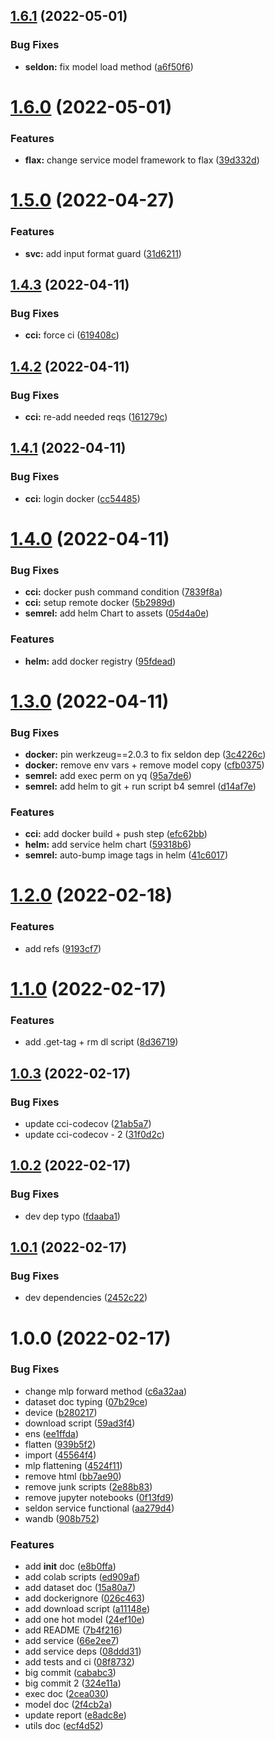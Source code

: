 ## [1.6.1](https://github.com/BenTenmann/protein-classification-service/compare/deploy-1.6.0...deploy-1.6.1) (2022-05-01)


### Bug Fixes

* **seldon:** fix model load method ([a6f50f6](https://github.com/BenTenmann/protein-classification-service/commit/a6f50f68d2d49cb5df7e0c43041def30ccaed1a2))

# [1.6.0](https://github.com/BenTenmann/protein-classification-service/compare/deploy-1.5.0...deploy-1.6.0) (2022-05-01)


### Features

* **flax:** change service model framework to flax ([39d332d](https://github.com/BenTenmann/protein-classification-service/commit/39d332d10b48ab5aa2312db7a9f399e3e4bdbc5c))

# [1.5.0](https://github.com/BenTenmann/protein-classification-service/compare/deploy-1.4.3...deploy-1.5.0) (2022-04-27)


### Features

* **svc:** add input format guard ([31d6211](https://github.com/BenTenmann/protein-classification-service/commit/31d6211264d990ff5ca5f5a9d7325392bf6e29e3))

## [1.4.3](https://github.com/BenTenmann/protein-classification-service/compare/deploy-1.4.2...deploy-1.4.3) (2022-04-11)


### Bug Fixes

* **cci:** force ci ([619408c](https://github.com/BenTenmann/protein-classification-service/commit/619408c8c88f0ddd02cc6f6626287f695c5e0f3f))

## [1.4.2](https://github.com/BenTenmann/protein-classification-service/compare/deploy-1.4.1...deploy-1.4.2) (2022-04-11)


### Bug Fixes

* **cci:** re-add needed reqs ([161279c](https://github.com/BenTenmann/protein-classification-service/commit/161279cf75aed1b9eba87b31536dd34d17867224))

## [1.4.1](https://github.com/BenTenmann/protein-classification-service/compare/deploy-1.4.0...deploy-1.4.1) (2022-04-11)


### Bug Fixes

* **cci:** login docker ([cc54485](https://github.com/BenTenmann/protein-classification-service/commit/cc54485cec010ccb37b3ef433b78cf0f45f55b17))

# [1.4.0](https://github.com/BenTenmann/protein-classification-service/compare/deploy-1.3.0...deploy-1.4.0) (2022-04-11)


### Bug Fixes

* **cci:** docker push command condition ([7839f8a](https://github.com/BenTenmann/protein-classification-service/commit/7839f8a654aef2e9c487fbc9acb19fe6e6ec000d))
* **cci:** setup remote docker ([5b2989d](https://github.com/BenTenmann/protein-classification-service/commit/5b2989d27887f9c5ebd66ca7ecf5a754a9c2be6d))
* **semrel:** add helm Chart to assets ([05d4a0e](https://github.com/BenTenmann/protein-classification-service/commit/05d4a0e11bdcd94bd220705c7a7b26f86a795d94))


### Features

* **helm:** add docker registry ([95fdead](https://github.com/BenTenmann/protein-classification-service/commit/95fdeadcc61c4dca5b70cd074c21741c701641e4))

# [1.3.0](https://github.com/BenTenmann/protein-classification-service/compare/deploy-1.2.0...deploy-1.3.0) (2022-04-11)


### Bug Fixes

* **docker:** pin werkzeug==2.0.3 to fix seldon dep ([3c4226c](https://github.com/BenTenmann/protein-classification-service/commit/3c4226cbdfaca01b0054173f139d292152f295b0))
* **docker:** remove env vars + remove model copy ([cfb0375](https://github.com/BenTenmann/protein-classification-service/commit/cfb0375766e142b596e8e463c38193eb1bebe3ee))
* **semrel:** add exec perm on yq ([95a7de6](https://github.com/BenTenmann/protein-classification-service/commit/95a7de653662e8f13f7ed892dea954303b33b44c))
* **semrel:** add helm to git + run script b4 semrel ([d14af7e](https://github.com/BenTenmann/protein-classification-service/commit/d14af7e5c6de3d4496daf8807a477d5ae21e63d2))


### Features

* **cci:** add docker build + push step ([efc62bb](https://github.com/BenTenmann/protein-classification-service/commit/efc62bbaf5a24e92bcf25bd54161fcb92749fab7))
* **helm:** add service helm chart ([59318b6](https://github.com/BenTenmann/protein-classification-service/commit/59318b6f2a78ea71cdfb9a4a2e3dc7438ccfc0fb))
* **semrel:** auto-bump image tags in helm ([41c6017](https://github.com/BenTenmann/protein-classification-service/commit/41c601713a7ac68b5d70b33bbfae09abebe1eedb))

# [1.2.0](https://github.com/BenTenmann/protein-classification-service/compare/deploy-1.1.0...deploy-1.2.0) (2022-02-18)


### Features

* add refs ([9193cf7](https://github.com/BenTenmann/protein-classification-service/commit/9193cf7aa6d4c2f39488c8f13f905a4235566e19))

# [1.1.0](https://github.com/BenTenmann/protein-classification-service/compare/deploy-1.0.3...deploy-1.1.0) (2022-02-17)


### Features

* add .get-tag + rm dl script ([8d36719](https://github.com/BenTenmann/protein-classification-service/commit/8d367196cc85236ff0cfcf12a57c35d25ea486d2))

## [1.0.3](https://github.com/BenTenmann/protein-classification-service/compare/deploy-1.0.2...deploy-1.0.3) (2022-02-17)


### Bug Fixes

* update cci-codecov ([21ab5a7](https://github.com/BenTenmann/protein-classification-service/commit/21ab5a710e3bb2451231bef0a4e3a1335940a9d6))
* update cci-codecov - 2 ([31f0d2c](https://github.com/BenTenmann/protein-classification-service/commit/31f0d2c9e7e1ceed27ab572578c0670ddb609c06))

## [1.0.2](https://github.com/BenTenmann/protein-classification-service/compare/deploy-1.0.1...deploy-1.0.2) (2022-02-17)


### Bug Fixes

* dev dep typo ([fdaaba1](https://github.com/BenTenmann/protein-classification-service/commit/fdaaba162f7f165c615a3f2540e4cff32f196930))

## [1.0.1](https://github.com/BenTenmann/protein-classification-service/compare/deploy-1.0.0...deploy-1.0.1) (2022-02-17)


### Bug Fixes

* dev dependencies ([2452c22](https://github.com/BenTenmann/protein-classification-service/commit/2452c220462205765e1a72f9074ba7e38bec547f))

# 1.0.0 (2022-02-17)


### Bug Fixes

* change mlp forward method ([c6a32aa](https://github.com/BenTenmann/protein-classification-service/commit/c6a32aaaa41641af3f5dff153ab9c614efa53f2e))
* dataset doc typing ([07b29ce](https://github.com/BenTenmann/protein-classification-service/commit/07b29ce86eb2a8e66d8ea64f8b1168cdd4aba414))
* device ([b280217](https://github.com/BenTenmann/protein-classification-service/commit/b28021720070f86e086d91adbe7ce8e753384b85))
* download script ([59ad3f4](https://github.com/BenTenmann/protein-classification-service/commit/59ad3f45801cab00efae3baf84ae42fae3c2e583))
* ens ([ee1ffda](https://github.com/BenTenmann/protein-classification-service/commit/ee1ffdac05b040f317977bb6dae9f0bbc7edd737))
* flatten ([939b5f2](https://github.com/BenTenmann/protein-classification-service/commit/939b5f29d2b54bc469dd2dc054958b56a5c612dd))
* import ([45564f4](https://github.com/BenTenmann/protein-classification-service/commit/45564f47aec7e1d288dabd564b9b5413832643ac))
* mlp flattening ([4524f11](https://github.com/BenTenmann/protein-classification-service/commit/4524f11ad9a955e2828d82ea9a07e7175afa0df5))
* remove html ([bb7ae90](https://github.com/BenTenmann/protein-classification-service/commit/bb7ae907e6e833fa13d419508fbbb5e6fe8c3daf))
* remove junk scripts ([2e88b83](https://github.com/BenTenmann/protein-classification-service/commit/2e88b83fbd29ac57c4047bd191832abbb673fc8a))
* remove jupyter notebooks ([0f13fd9](https://github.com/BenTenmann/protein-classification-service/commit/0f13fd91b0796e54a4980c36617e4dc0220df431))
* seldon service functional ([aa279d4](https://github.com/BenTenmann/protein-classification-service/commit/aa279d448aa6df2ae38215d4618fd4ae8f2d4961))
* wandb ([908b752](https://github.com/BenTenmann/protein-classification-service/commit/908b752ca7fcd72136dc7e96930af7625239a32c))


### Features

* add __init__ doc ([e8b0ffa](https://github.com/BenTenmann/protein-classification-service/commit/e8b0ffa29f819afff6623c52967072ab137c2cb0))
* add colab scripts ([ed909af](https://github.com/BenTenmann/protein-classification-service/commit/ed909affab61b1deaa8e5439315598d8b7728c7b))
* add dataset doc ([15a80a7](https://github.com/BenTenmann/protein-classification-service/commit/15a80a78f1674ed873a7b59fd7f7a30b894130fd))
* add dockerignore ([026c463](https://github.com/BenTenmann/protein-classification-service/commit/026c46318ddf4784bf49a6a4a18aa7125b16e95d))
* add download script ([a11148e](https://github.com/BenTenmann/protein-classification-service/commit/a11148eb421773c5ecd9ccbfe5b9002dc5e7decf))
* add one hot model ([24ef10e](https://github.com/BenTenmann/protein-classification-service/commit/24ef10ea6fdde80356d8e9ee3b2fa282845f96ee))
* add README ([7b4f216](https://github.com/BenTenmann/protein-classification-service/commit/7b4f2169df38e3701b81209a8bab3d60becd2496))
* add service ([66e2ee7](https://github.com/BenTenmann/protein-classification-service/commit/66e2ee78ea6bd2c1719a6aac8c589ed38b8fcf7d))
* add service deps ([08ddd31](https://github.com/BenTenmann/protein-classification-service/commit/08ddd31cc85777df331dbb83d8e3cb21ad451e01))
* add tests and ci ([08f8732](https://github.com/BenTenmann/protein-classification-service/commit/08f8732365711aed4f39e395d29dabef46b1140b))
* big commit ([cababc3](https://github.com/BenTenmann/protein-classification-service/commit/cababc346b9b558dd0386d89547fa7d51b8681bc))
* big commit 2 ([324e11a](https://github.com/BenTenmann/protein-classification-service/commit/324e11ad529d882484e9fbece3eb179c8163d35a))
* exec doc ([2cea030](https://github.com/BenTenmann/protein-classification-service/commit/2cea0304bd3e3e4c41bd9ac4b2fafbeb09fe21a1))
* model doc ([2f4cb2a](https://github.com/BenTenmann/protein-classification-service/commit/2f4cb2a90df1e5b84728f22fa677511fac47ba53))
* update report ([e8adc8e](https://github.com/BenTenmann/protein-classification-service/commit/e8adc8ed12926ec8e56aa0df4c194b987a45663e))
* utils doc ([ecf4d52](https://github.com/BenTenmann/protein-classification-service/commit/ecf4d523dac8478be9e84129f3110d41d7ae54b2))
